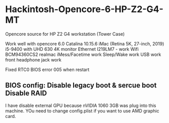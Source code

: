 # Hackintosh-Opencore-6-HP-Z2-G4-MT
Opencore source for HP Z2 G4 workstation (Tower Case)


Work well with opencore 6.0 Catalina 10.15.6
iMac (Retina 5K, 27-inch, 2019)
i5-9400 with UHD 630
4K monitor
Ethernet I219LM7 - work
Wifi BCM94360CS2 realmac 
iMess/Facetime work
Sleep/Wake work
USB work
front headphone jack work  


Fixed RTC0 BIOS error 005 when restart 

BIOS config:
Disable legacy boot & sercue boot
Disable RAID
-----
I have disable external GPU because nVIDIA 1060 3GB was plug into this machine. YOu need to change config.plist if you want to use AMD graphic card.
